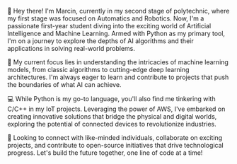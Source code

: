 👋 Hey there! I'm Marcin, currently in my second stage of polytechnic, where my first stage was focused on Automatics and Robotics. Now, I'm a passionate first-year student diving into the exciting world of Artificial Intelligence and Machine Learning. Armed with Python as my primary tool, I'm on a journey to explore the depths of AI algorithms and their applications in solving real-world problems.

🧠 My current focus lies in understanding the intricacies of machine learning models, from classic algorithms to cutting-edge deep learning architectures. I'm always eager to learn and contribute to projects that push the boundaries of what AI can achieve.

💻 While Python is my go-to language, you'll also find me tinkering with C/C++ in my IoT projects. Leveraging the power of AWS, I've embarked on creating innovative solutions that bridge the physical and digital worlds, exploring the potential of connected devices to revolutionize industries.

🌟 Looking to connect with like-minded individuals, collaborate on exciting projects, and contribute to open-source initiatives that drive technological progress. Let's build the future together, one line of code at a time!
